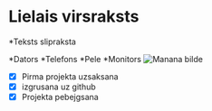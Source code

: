 # Lielais virsraksts
*Teksts slipraksta

*Dators
*Telefons
*Pele
*Monitors
![Manana bilde]()
- [x] Pirma projekta uzsaksana
- [x] izgrusana uz github
- [x] Projekta pebejgsana
